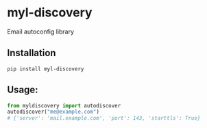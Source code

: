 # myl-discovery

Email autoconfig library

## Installation

```shell
pip install myl-discovery
```

## Usage:

```python
from myldiscovery import autodiscover
autodiscover("me@example.com")
# {'server': 'mail.example.com', 'port': 143, 'starttls': True}
```


